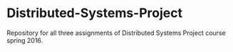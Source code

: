 # Distributed-Systems-Project

Repository for all three assignments of Distributed Systems Project course spring 2016.
